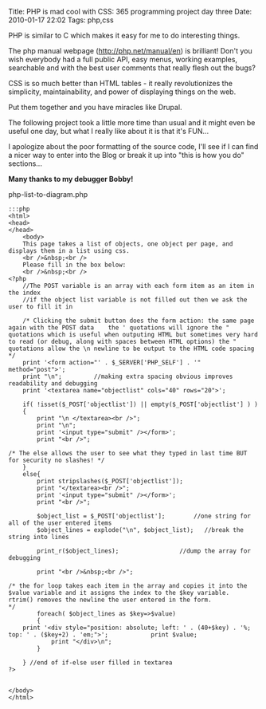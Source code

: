 Title: PHP is mad cool with CSS: 365 programming project day three
Date: 2010-01-17 22:02
Tags: php,css

PHP is similar to C which makes it easy for me to do interesting things.

The php manual webpage (<http://php.net/manual/en>) is brilliant! Don't you wish everybody had a full public API, easy menus, working examples, searchable and with the best user comments that really flesh out the bugs?

CSS is so much better than HTML tables - it really revolutionizes the simplicity, maintainability, and power of displaying things on the web.

Put them together and you have miracles like Drupal.

The following project took a little more time than usual and it might even be useful one day, but what I really like about it is that it's FUN...

I apologize about the poor formatting of the source code, I'll see if I can find a nicer way to enter into the Blog or break it up into "this is how you do" sections...


**Many thanks to my debugger Bobby!**


php-list-to-diagram.php

    :::php
    <html>
    <head>
    </head>
        <body>
        This page takes a list of objects, one object per page, and displays them in a list using css.
        <br />&nbsp;<br />
        Please fill in the box below:
        <br />&nbsp;<br />
    <?php 
        //The POST variable is an array with each form item as an item in the index
        //if the object list variable is not filled out then we ask the user to fill it in
        
        /* Clicking the submit button does the form action: the same page again with the POST data    the ' quotations will ignore the " quotations which is useful when outputing HTML but sometimes very hard to read (or debug, along with spaces between HTML options) the " quotations allow the \n newline to be output to the HTML code spacing
    */       
        print '<form action="' . $_SERVER['PHP_SELF'] . '" method="post">';
        print "\n";         //making extra spacing obvious improves readability and debugging
        print '<textarea name="objectlist" cols="40" rows="20">';
    
        if( !isset($_POST['objectlist']) || empty($_POST['objectlist'] ) )
        {                
            print "\n </textarea><br />";
            print "\n";
            print '<input type="submit" /></form>';
            print "<br />";
            
    /* The else allows the user to see what they typed in last time BUT for security no slashes! */
        }   
        else{
            print stripslashes($_POST['objectlist']);
            print "</textarea><br />";
            print '<input type="submit" /></form>';
            print "<br />";
            
            $object_list = $_POST['objectlist'];        //one string for all of the user entered items
            $object_lines = explode("\n", $object_list);   //break the string into lines
            
            print_r($object_lines);                 //dump the array for debugging
            
            print "<br />&nbsp;<br />";
            
    /* the for loop takes each item in the array and copies it into the $value variable and it assigns the index to the $key variable.  rtrim() removes the newline the user entered in the form.
    */
            foreach( $object_lines as $key=>$value)
            {
        print '<div style="position: absolute; left: ' . (40+$key) . '%; top: ' . ($key+2) . 'em;">';            print $value;
                print "</div>\n";
            }        
            
        } //end of if-else user filled in textarea
    ?>
        
     
    </body>   
    </html>
    
